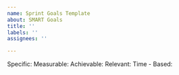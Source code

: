 ```yaml
---
name: Sprint Goals Template
about: SMART Goals
title: ''
labels: ''
assignees: ''

---
```


Specific: 
Measurable: 
Achievable: 
Relevant: 
Time - Based:
